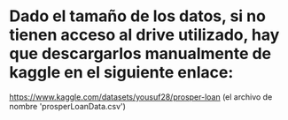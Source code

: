 
# Dado el tamaño de los datos, si no tienen acceso al drive utilizado, hay que descargarlos manualmente de kaggle en el siguiente enlace:

https://www.kaggle.com/datasets/yousuf28/prosper-loan (el archivo de nombre 'prosperLoanData.csv')
